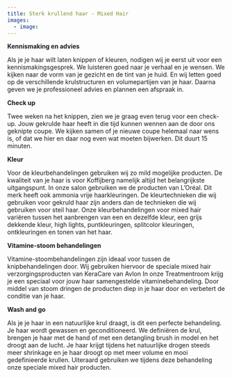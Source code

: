 ```yaml
---
title: Sterk krullend haar - Mixed Hair
images:
  - image:
---
```


**Kennismaking en advies**

Als je je haar wilt laten knippen of kleuren, nodigen wij je eerst uit voor een kennismakingsgesprek. We luisteren goed naar je verhaal en je wensen. We kijken naar de vorm van je gezicht en de tint van je huid. En wij letten goed op de verschillende krulstructuren en volumepartijen van je haar. Daarna geven we je professioneel advies en plannen een afspraak in.

**Check up**

Twee weken na het knippen, zien we je graag even terug voor een check-up. Jouw gekrulde haar heeft in die tijd kunnen wennen aan de door ons geknipte coupe. We kijken samen of je nieuwe coupe helemaal naar wens is, of dat we hier en daar nog even wat moeten bijwerken. Dit duurt 15 minuten.

**Kleur**

Voor de kleurbehandelingen gebruiken wij zo mild mogelijke producten. De kwaliteit van je haar is voor Koffijberg namelijk altijd het belangrijkste uitgangspunt. In onze salon gebruiken we de producten van L’Oréal. Dit merk heeft ook ammonia vrije haarkleuringen. De kleurtechnieken die wij gebruiken voor gekruld haar zijn anders dan de technieken die wij gebruiken voor steil haar. Onze kleurbehandelingen voor mixed hair variëren tussen het aanbrengen van een en dezelfde kleur, een grijs dekkende kleur, high lights, puntkleuringen, splitcolor kleuringen, ontkleuringen en tonen van het haar.

**Vitamine-stoom behandelingen**

Vitamine-stoombehandelingen zijn ideaal voor tussen de knipbehandelingen door. Wij gebruiken hiervoor de speciale mixed hair verzorgingsproducten van KeraCare van Avlon In onze Treatmentroom krijg je een speciaal voor jouw haar samengestelde vitaminebehandeling. Door middel van stoom dringen de producten diep in je haar door en verbetert de conditie van je haar.

**Wash and go**

Als je je haar in een natuurlijke krul draagt, is dit een perfecte behandeling. Je haar wordt gewassen en geconditioneerd. We definiëren de krul,&nbsp; brengen je haar met de hand of met een detangling brush in model en het droogt aan de lucht. Je haar krijgt tijdens het natuurlijke drogen steeds meer shrinkage en je haar droogt op met meer volume en mooi gedefinieerde krullen. Uiteraard gebruiken we tijdens deze behandeling onze speciale mixed hair producten.